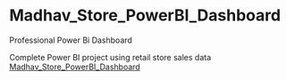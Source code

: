 # Madhav_Store_PowerBI_Dashboard
Professional Power Bi Dashboard

Complete Power BI project using retail store sales data
[Madhav_Store_PowerBI_Dashboard](./MadhavStoreDashboard.jpg)
